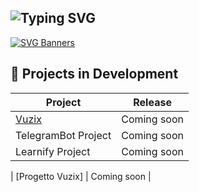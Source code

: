 ## ![Typing SVG](https://readme-typing-svg.demolab.com?font=Fira+Code&pause=400&color=ffffff&background=00000000&width=450&lines=Hi,+I'm+a+Developer;Hi,+I'm+an+Entrepreneur;Hi,+I'm+an+Innovator)

[![SVG Banners](https://svg-banners.vercel.app/api?type=luminance&text1=DavidMBK%20✦&width=800&height=400)](https://github.com/Akshay090/svg-banners)


## 🚀 Projects in Development

| Project              | Release      |
|----------------------|--------------|
| [Vuzix](link)        | Coming soon  |
| TelegramBot Project  | Coming soon  |
| Learnify Project     | Coming soon  |



| [Progetto Vuzix] | Coming soon |
